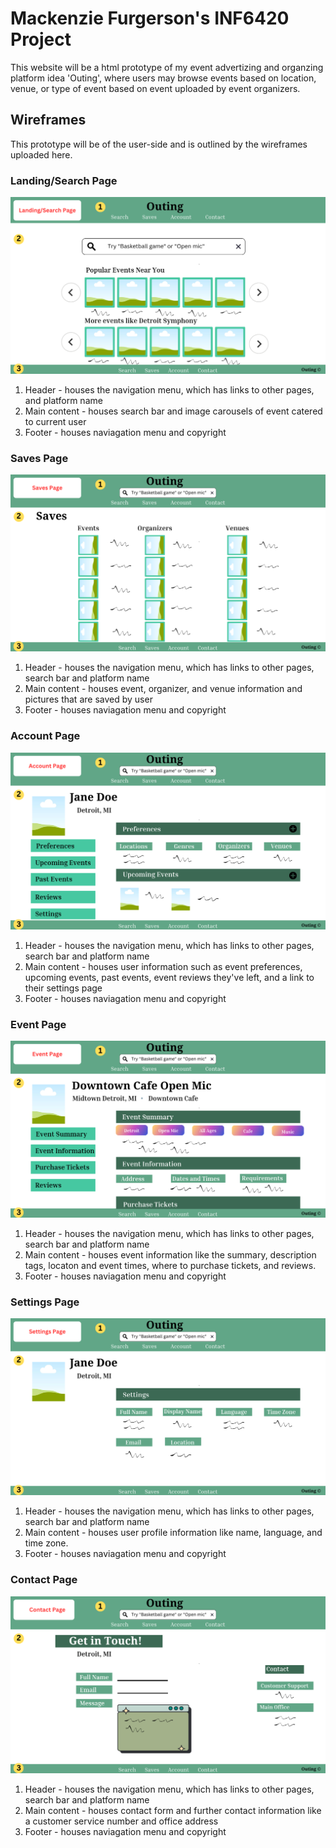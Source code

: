 # Mackenzie Furgerson's INF6420 Project

This website will be a html prototype of my event advertizing and organzing platform idea 'Outing', where users may browse events based on location, venue, or type of event based on event uploaded by event organizers.

## Wireframes 

This prototype will be of the user-side and is outlined by the wireframes uploaded here.

### Landing/Search Page 

![Wireframe of Landing/Search Page](wireframes/landing%20page%20wireframe.png)

1. Header - houses the navigation menu, which has links to other pages, and platform name
2. Main content - houses search bar and image carousels of event catered to current user
3. Footer - houses naviagation menu and copyright 

### Saves Page

![Wireframe of Saves Page](wireframes/saves%20page%20wireframe.png)

1. Header - houses the navigation menu, which has links to other pages, search bar and platform name
2. Main content - houses event, organizer, and venue information and pictures that are saved by user
3. Footer - houses naviagation menu and copyright 

### Account Page

![Wireframe of Account Page](wireframes/account%20page%20wireframe.png)

1. Header - houses the navigation menu, which has links to other pages, search bar and platform name
2. Main content - houses user information such as event preferences, upcoming events, past events, event reviews they've left, and a link to their settings page
3. Footer - houses naviagation menu and copyright 

### Event Page

![Wireframe of Event Page](wireframes/event%20page%20wireframe.png)

1. Header - houses the navigation menu, which has links to other pages, search bar and platform name
2. Main content - houses event information like the summary, description tags, locaton and event times, where to purchase tickets, and reviews. 
3. Footer - houses naviagation menu and copyright 

### Settings Page

![Wireframe of Settings Page](wireframes/settings%20page%20wireframe.png)

1. Header - houses the navigation menu, which has links to other pages, search bar and platform name
2. Main content - houses user profile information like name, language, and time zone.
3. Footer - houses naviagation menu and copyright 

### Contact Page

![Wireframe of Contact Page](wireframes/contact%20page%20wireframe.png)

1. Header - houses the navigation menu, which has links to other pages, search bar and platform name
2. Main content - houses contact form and further contact information like a customer service number and office address
3. Footer - houses naviagation menu and copyright
